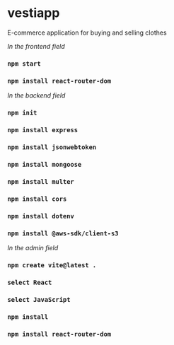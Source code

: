 # vestiapp
E-commerce application for buying and selling clothes 

*In the frontend field*

### `npm start`

### `npm install react-router-dom`

*In the backend field*

### `npm init`

### `npm install express`

### `npm install jsonwebtoken`

### `npm install mongoose`

### `npm install multer`

### `npm install cors`

### `npm install dotenv`

### `npm install @aws-sdk/client-s3`

*In the admin field*

### `npm create vite@latest .`

### `select React`

### `select JavaScript`

### `npm install`

### `npm install react-router-dom`